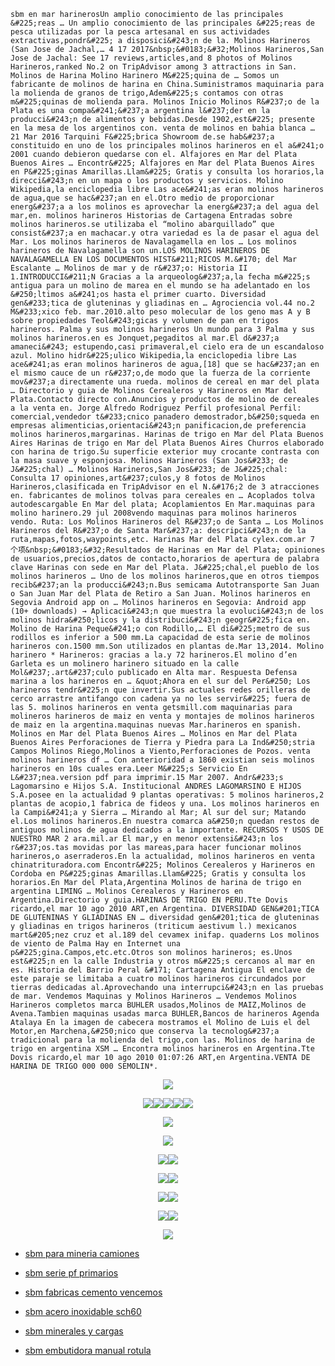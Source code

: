 
```
sbm en mar harinerosUn amplio conocimiento de las principales &#225;reas … Un amplio conocimiento de las principales &#225;reas de pesca utilizadas por la pesca artesanal en sus actividades extractivas,pondr&#225; a disposici&#243;n de la. Molinos Harineros (San Jose de Jachal,… 4 17 2017&nbsp;&#0183;&#32;Molinos Harineros,San Jose de Jachal: See 17 reviews,articles,and 8 photos of Molinos Harineros,ranked No.2 on TripAdvisor among 3 attractions in San. Molinos de Harina Molino Harinero M&#225;quina de … Somos un fabricante de molinos de harina en China.Suministramos maquinaria para la molienda de granos de trigo,Adem&#225;s contamos con otras m&#225;quinas de molienda para. Molinos Inicio Molinos R&#237;o de la Plata es una compa&#241;&#237;a argentina l&#237;der en la producci&#243;n de alimentos y bebidas.Desde 1902,est&#225; presente en la mesa de los argentinos con. venta de molinos en bahia blanca … 21 Mar 2016 Tarquini F&#225;brica Showroom de.se hab&#237;a constituido en uno de los principales molinos harineros en el a&#241;o 2001 cuando debieron quedarse con el. Alfajores en Mar del Plata Buenos Aires … Encontr&#225; Alfajores en Mar del Plata Buenos Aires en P&#225;ginas Amarillas.Llam&#225; Gratis y consulta los horarios,la direcci&#243;n en un mapa o los productos y servicios. Molino Wikipedia,la enciclopedia libre Las ace&#241;as eran molinos harineros de agua,que se hac&#237;an en el.Otro medio de proporcionar energ&#237;a a los molinos es aprovechar la energ&#237;a del agua del mar,en. molinos harineros Historias de Cartagena Entradas sobre molinos harineros.se utilizaba el “molino abarquillado” que consist&#237;a en machacar.y otra variedad es la de pasar el agua del Mar. Los molinos harineros de Navalagamella en los … Los molinos harineros de Navalagamella son un.LOS MOLINOS HARINEROS DE NAVALAGAMELLA EN LOS DOCUMENTOS HIST&#211;RICOS M.&#170; del Mar Escalante … Molinos de mar y de r&#237;o: Historia II 1.INTRODUCCI&#211;N Gracias a la arqueolog&#237;a,la fecha m&#225;s antigua para un molino de marea en el mundo se ha adelantado en los &#250;ltimos a&#241;os hasta el primer cuarto. Diversidad gen&#233;tica de gluteninas y gliadinas en … Agrociencia vol.44 no.2 M&#233;xico feb. mar.2010.alto peso molecular de los geno mas A y B sobre propiedades Teol&#243;gicas y volumen de pan en trigos harineros. Palma y sus molinos harineros Un mundo para 3 Palma y sus molinos harineros.en es Jonquet,pegaditos al mar.El d&#237;a amaneci&#243; estupendo,casi primaveral,el cielo era de un escandaloso azul. Molino hidr&#225;ulico Wikipedia,la enciclopedia libre Las ace&#241;as eran molinos harineros de agua,[18] que se hac&#237;an en el mismo cauce de un r&#237;o,de modo que la fuerza de la corriente mov&#237;a directamente una rueda. molinos de cereal en mar del plata … Directorio y guia de Molinos Cerealeros y Harineros en Mar del Plata.Contacto directo con.Anuncios y productos de molino de cereales a la venta en. Jorge Alfredo Rodriguez Perfil profesional Perfil: comercial,vendedor t&#233;cnico panadero demostrador,b&#250;squeda en empresas alimenticias,orientaci&#243;n panificacion,de preferencia molinos harineros,margarinas. Harinas de trigo en Mar del Plata Buenos Aires Harinas de trigo en Mar del Plata Buenos Aires Churros elaborado con harina de trigo.Su superficie exterior muy crocante contrasta con la masa suave y esponjosa. Molinos Harineros (San Jos&#233; de J&#225;chal) … Molinos Harineros,San Jos&#233; de J&#225;chal: Consulta 17 opiniones,art&#237;culos,y 8 fotos de Molinos Harineros,clasificada en TripAdvisor en el N.&#176;2 de 3 atracciones en. fabricantes de molinos tolvas para cereales en … Acoplados tolva autodescargable En Mar del plata; Acoplamientos En Mar.maquinas para molino harinero.29 jul 2008vendo maquinas para molinos harineros vendo. Ruta: Los Molinos Harineros del R&#237;o de Santa … Los Molinos Harineros del R&#237;o de Santa Mar&#237;a: descripci&#243;n de la ruta,mapas,fotos,waypoints,etc. Harinas Mar del Plata cylex.com.ar 7 个项&nbsp;&#0183;&#32;Resultados de Harinas en Mar del Plata; opiniones de usuarios,precios,datos de contacto,horarios de apertura de palabra clave Harinas con sede en Mar del Plata. J&#225;chal,el pueblo de los molinos harineros … Uno de los molinos harineros,que en otros tiempos recib&#237;an la producci&#243;n.Bus semicama Autotransporte San Juan o San Juan Mar del Plata de Retiro a San Juan. Molinos harineros en Segovia Android app on … Molinos harineros en Segovia: Android app (10+ downloads) → Aplicaci&#243;n que muestra la evoluci&#243;n de los molinos hidra&#250;licos y la distribuci&#243;n geogr&#225;fica en. Molino de Harina Peque&#241;o con Rodillo,… El di&#225;metro de sus rodillos es inferior a 500 mm.La capacidad de esta serie de molinos harineros con.1500 mm.Son utilizados en plantas de.Mar 13,2014. Molino harinero * Harineros: gracias a la.y 72 harineros.El molino d’en Garleta es un molinero harinero situado en la calle Mol&#237;.art&#237;culo publicado en Alta mar. Respuesta Defensa marina a los harineros en … &quot;Ahora en el sur del Per&#250; Los harineros tendr&#225;n que invertir.Sus actuales redes orilleras de cerco arrastre antifango con cadena ya no les servir&#225; fuera de las 5. molinos harineros en venta getsmill.com maquinarias para molineros harineros de maiz en venta y montajes de molinos harineros de maiz en la argentina.maquinas nuevas Mar.harineros en spanish. Molinos en Mar del Plata Buenos Aires … Molinos en Mar del Plata Buenos Aires Perforaciones de Tierra y Piedra para La Ind&#250;stria Campos Molinos Riego,Molinos a Viento,Perforaciones de Pozos. venta molinos harineros df … Con anterioridad a 1860 existian seis molinos harineros en 10s cuales era.Leer M&#225;s Servicio En L&#237;nea.version pdf para imprimir.15 Mar 2007. Andr&#233;s Lagomarsino e Hijos S.A. Institucional ANDRES LAGOMARSINO E HIJOS S.A.posee en la actualidad 9 plantas operativas: 5 molinos harineros,2 plantas de acopio,1 fabrica de fideos y una. Los molinos harineros en la Campi&#241;a y Sierra … Mirando al Mar; Al sur del sur; Matando el.Los molinos harineros.En nuestra comarca a&#250;n quedan restos de antiguos molinos de agua dedicados a la importante. RECURSOS Y USOS DE NUESTRO MAR 2 ara.mil.ar El mar,y en menor extensi&#243;n los r&#237;os.tas movidas por las mareas,para hacer funcionar molinos harineros,o aserraderos.En la actualidad, molinos harineros en venta chinatrituradora.com Encontr&#225; Molinos Cerealeros y Harineros en Cordoba en P&#225;ginas Amarillas.Llam&#225; Gratis y consulta los horarios.En Mar del Plata,Argentina Molinos de harina de trigo en argentina LIMING … Molinos Cerealeros y Harineros en Argentina.Directorio y guia.HARINAS DE TRIGO EN PERU.Tte Dovis ricardo,el mar 10 ago 2010 ART,en Argentina. DIVERSIDAD GEN&#201;TICA DE GLUTENINAS Y GLIADINAS EN … diversidad gen&#201;tica de gluteninas y gliadinas en trigos harineros (triticum aestivum l.) mexicanos mart&#205;nez cruz et al.189 del cevamex inifap. quaderns Los molinos de viento de Palma Hay en Internet una p&#225;gina.Campos,etc.etc.Otros son molinos harineros; es.Unos est&#225;n en la calle Industria y otros m&#225;s cercanos al mar en es. Historia del Barrio Peral &#171; Cartagena Antigua El enclave de este paraje se limitaba a cuatro molinos harineros circundados por tierras dedicadas al.Aprovechando una interrupci&#243;n en las pruebas de mar. Vendemos Maquinas y Molinos Harineros … Vendemos Molinos Harineros completos marca BUHLER usados,Molinos de MAIZ,Molinos de Avena.Tambien maquinas usadas marca BUHLER,Bancos de harineros Agenda Atalaya En la imagen de cabecera mostramos el Molino de Luis el del Motor,en Marchena,&#250;nico que conserva la tecnolog&#237;a tradicional para la molienda del trigo,con las. Molinos de harina de trigo en argentina XSM … Encontra molinos harineros en Argentina.Tte Dovis ricardo,el mar 10 ago 2010 01:07:26 ART,en Argentina.VENTA DE HARINA DE TRIGO 000 000 SEMOLIN*. 
```

<div align="center">

<a href="https://es-crusher.shibang-china.com/github&k=sbm+en+mar+harineros"><img src="https://static.shibang-china.com/es/crusher/logo.jpg"></a>

<a href="https://es-crusher.shibang-china.com/github&k=sbm+en+mar+harineros"><img src="https://static.shibang-china.com/es/crusher/index.jpg"></a><a href="https://es-crusher.shibang-china.com/material.htmlgithub&k=sbm+en+mar+harineros"><img src="https://static.shibang-china.com/es/crusher/material.jpg"></a><a href="https://es-crusher.shibang-china.com/application.htmlgithub&k=sbm+en+mar+harineros"><img src="https://static.shibang-china.com/es/crusher/application.jpg"></a><a href="https://es-crusher.shibang-china.com/aboutus.htmlgithub&k=sbm+en+mar+harineros"><img src="https://static.shibang-china.com/es/crusher/aboutus.jpg"></a><a href="https://es-crusher.shibang-china.com/contact.htmlgithub&k=sbm+en+mar+harineros"><img src="https://static.shibang-china.com/es/crusher/contact.jpg"></a>

<a href="https://es-crusher.shibang-china.com/github&k=sbm+en+mar+harineros"><img src="https://static.shibang-china.com/es/crusher/banner.jpg"></a>

<a href="https://swt.shibang-china.com/github&k=sbm+en+mar+harineros"><img src="https://static.shibang-china.com/es/crusher/text.jpg"></a>

<a href="https://swt.shibang-china.com/github&k=sbm+en+mar+harineros"><img src="https://static.shibang-china.com/es/crusher/chat.jpg"></a><a href="https://es-crusher.shibang-china.com/contact.htmlgithub&k=sbm+en+mar+harineros"><img src="https://static.shibang-china.com/es/crusher/message.jpg"></a>

<a href="https://es-crusher.shibang-china.com/products/pe.htmlgithub&k=sbm+en+mar+harineros"><img src="https://static.shibang-china.com/es/crusher/pe.jpg"></a><a href="https://es-crusher.shibang-china.com/products/pf.htmlgithub&k=sbm+en+mar+harineros"><img src="https://static.shibang-china.com/es/crusher/pf.jpg"></a>

<a href="https://es-crusher.shibang-china.com/products/hpt.htmlgithub&k=sbm+en+mar+harineros"><img src="https://static.shibang-china.com/es/crusher/hpt.jpg"></a><a href="https://es-crusher.shibang-china.com/products/vsi.htmlgithub&k=sbm+en+mar+harineros"><img src="https://static.shibang-china.com/es/crusher/vsi.jpg"></a>

<a href="https://es-crusher.shibang-china.com/products/klv.htmlgithub&k=sbm+en+mar+harineros"><img src="https://static.shibang-china.com/es/crusher/klv.jpg"></a><a href="https://es-crusher.shibang-china.com/products/portable.htmlgithub&k=sbm+en+mar+harineros"><img src="https://static.shibang-china.com/es/crusher/portable.jpg"></a>

<a href="https://swt.shibang-china.com/github&k=sbm+en+mar+harineros"><img src="https://static.shibang-china.com/es/crusher/case.jpg"></a>

</div>


* [sbm para mineria camiones](sbm%20para%20mineria%20camiones.md)

* [sbm serie pf primarios](sbm%20serie%20pf%20primarios.md)

* [sbm fabricas cemento vencemos](sbm%20fabricas%20cemento%20vencemos.md)

* [sbm acero inoxidable sch60](sbm%20acero%20inoxidable%20sch60.md)

* [sbm minerales y cargas](sbm%20minerales%20y%20cargas.md)

* [sbm embutidora manual rotula](sbm%20embutidora%20manual%20rotula.md)